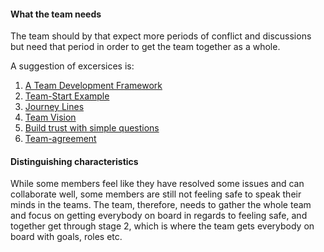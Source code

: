 #### What the team needs
The team should by that expect more periods of conflict and discussions but need that period in order to get the team together as a whole.

A suggestion of excersices is:
1. [A Team Development Framework](https://proagileab.github.io/agile-team-development/guides/A-Team-Development-Framework.html)
2. [Team-Start Example](https://proagileab.github.io/agile-team-development/guides/Team-Start-Example.html)
3. [Journey Lines](https://proagileab.github.io/agile-team-development/guides/Journey-Lines.html)
4. [Team Vision](https://proagileab.github.io/agile-team-development/guides/Team-Vision.html)
5. [Build trust with simple questions](https://proagileab.github.io/agile-team-development/guides/Build-Trust-With-Simple-Questions.html)
6. [Team-agreement](https://proagileab.github.io/agile-team-development/guides/Team-agreement.html)


#### Distinguishing characteristics
While some members feel like they have resolved some issues and can collaborate well, some members are still not feeling safe to speak their minds in the teams. The team, therefore, needs to gather the whole team and focus on getting everybody on board in regards to feeling safe, and together get through stage 2, which is where the team gets everybody on board with goals, roles etc.



